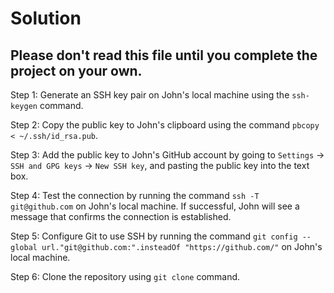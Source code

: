 # Solution

## Please don't read this file until you complete the project on your own.

Step 1: Generate an SSH key pair on John's local machine using the `ssh-keygen` command.

Step 2: Copy the public key to John's clipboard using the command `pbcopy < ~/.ssh/id_rsa.pub`.

Step 3: Add the public key to John's GitHub account by going to `Settings` -> `SSH and GPG keys` -> `New SSH key`, and pasting the public key into the text box.

Step 4: Test the connection by running the command `ssh -T git@github.com` on John's local machine. If successful, John will see a message that confirms the connection is established.

Step 5: Configure Git to use SSH by running the command `git config --global url."git@github.com:".insteadOf "https://github.com/"` on John's local machine.

Step 6: Clone the repository using `git clone` command.
